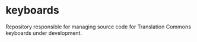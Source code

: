 # keyboards
Repository responsible for managing source code for Translation Commons keyboards under development.
